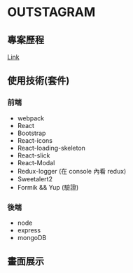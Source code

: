 # OUTSTAGRAM

## 專案歷程

[Link](https://github.com/janlin002/outstagram/blob/master/client/projectPlanning.md)

## 使用技術(套件)

### 前端

- webpack
- React
- Bootstrap
- React-icons
- React-loading-skeleton
- React-slick
- React-Modal
- Redux-logger (在 console 內看 redux)
- Sweetalert2
- Formik && Yup (驗證)

### 後端

- node
- express
- mongoDB

## 畫面展示
